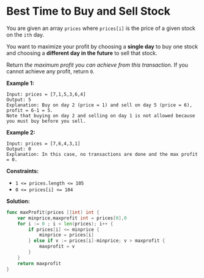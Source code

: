 # Best Time to Buy and Sell Stock

You are given an array  `prices`  where  `prices[i]`  is the price of a given stock on the  `ith`  day.

You want to maximize your profit by choosing a  **single day**  to buy one stock and choosing a  **different day in the future**  to sell that stock.

Return  _the maximum profit you can achieve from this transaction_. If you cannot achieve any profit, return  `0`.

**Example 1:**

	Input: prices = [7,1,5,3,6,4]
	Output: 5
	Explanation: Buy on day 2 (price = 1) and sell on day 5 (price = 6), profit = 6-1 = 5.
	Note that buying on day 2 and selling on day 1 is not allowed because you must buy before you sell.

**Example 2:**

	Input: prices = [7,6,4,3,1]
	Output: 0
	Explanation: In this case, no transactions are done and the max profit = 0.

**Constraints:**

-   `1 <= prices.length <= 105`
-   `0 <= prices[i] <= 104`

**Solution:**

```go
func maxProfit(prices []int) int {
    var minprice,maxprofit int = prices[0],0
    for i := 0 ; i < len(prices); i++ {
        if prices[i] <= minprice {
            minprice = prices[i]
        } else if v := prices[i]-minprice; v > maxprofit {
            maxprofit = v
        }
    }
    return maxprofit
}
```